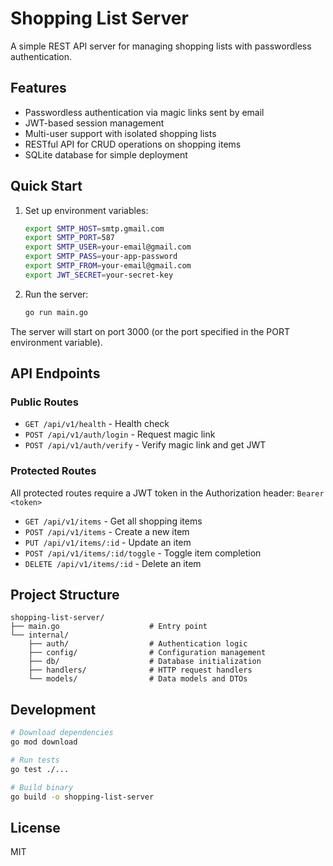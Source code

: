# Shopping List Server

A simple REST API server for managing shopping lists with passwordless authentication.

## Features

- Passwordless authentication via magic links sent by email
- JWT-based session management
- Multi-user support with isolated shopping lists
- RESTful API for CRUD operations on shopping items
- SQLite database for simple deployment

## Quick Start

1. Set up environment variables:
   ```bash
   export SMTP_HOST=smtp.gmail.com
   export SMTP_PORT=587
   export SMTP_USER=your-email@gmail.com
   export SMTP_PASS=your-app-password
   export SMTP_FROM=your-email@gmail.com
   export JWT_SECRET=your-secret-key
   ```

2. Run the server:
   ```bash
   go run main.go
   ```

The server will start on port 3000 (or the port specified in the PORT environment variable).

## API Endpoints

### Public Routes
- `GET /api/v1/health` - Health check
- `POST /api/v1/auth/login` - Request magic link
- `POST /api/v1/auth/verify` - Verify magic link and get JWT

### Protected Routes
All protected routes require a JWT token in the Authorization header: `Bearer <token>`

- `GET /api/v1/items` - Get all shopping items
- `POST /api/v1/items` - Create a new item
- `PUT /api/v1/items/:id` - Update an item
- `POST /api/v1/items/:id/toggle` - Toggle item completion
- `DELETE /api/v1/items/:id` - Delete an item

## Project Structure

```
shopping-list-server/
├── main.go                    # Entry point
└── internal/
    ├── auth/                  # Authentication logic
    ├── config/                # Configuration management
    ├── db/                    # Database initialization
    ├── handlers/              # HTTP request handlers
    └── models/                # Data models and DTOs
```

## Development

```bash
# Download dependencies
go mod download

# Run tests
go test ./...

# Build binary
go build -o shopping-list-server
```

## License

MIT